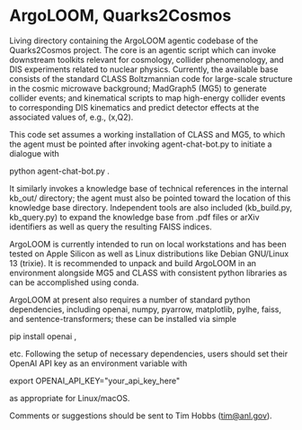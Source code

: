 # ArgoLOOM, Quarks2Cosmos

Living directory containing the ArgoLOOM agentic codebase of the Quarks2Cosmos project. The core is an
agentic script which can invoke downstream toolkits relevant for cosmology, collider phenomenology, and DIS
experiments related to nuclear physics. Currently, the available base consists of the standard CLASS Boltzmannian
code for large-scale structure in the cosmic microwave background; MadGraph5 (MG5) to generate collider events; and
kinematical scripts to map high-energy collider events to corresponding DIS kinematics and predict detector effects
at the associated values of, e.g., (x,Q2).

This code set assumes a working installation of CLASS and MG5, to which the agent must be pointed after invoking
agent-chat-bot.py to initiate a dialogue with

   python agent-chat-bot.py .

It similarly invokes a knowledge base of technical references in the internal kb_out/ directory; the agent must also be
pointed toward the location of this knowledge base directory. Independent tools are also included (kb_build.py, kb_query.py)
to expand the knowledge base from .pdf files or arXiv identifiers as well as query the resulting FAISS indices.

ArgoLOOM is currently intended to run on local workstations and has been tested on Apple Silicon as well as Linux distributions
like Debian GNU/Linux 13 (trixie). It is recommended to unpack and build ArgoLOOM in an environment alongside MG5 and CLASS
with consistent python libraries as can be accomplished using conda.

ArgoLOOM at present also requires a number of standard python dependencies, including openai, numpy, pyarrow, matplotlib, pylhe,
faiss, and sentence-transformers; these can be installed via simple

   pip install openai ,

etc. Following the setup of necessary dependencies, users should set their OpenAI API key as an environment variable with

   export OPENAI_API_KEY="your_api_key_here"
   
as appropriate for Linux/macOS.

Comments or suggestions should be sent to Tim Hobbs (tim@anl.gov).
